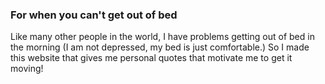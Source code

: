 ### For when you can't get out of bed

Like many other people in the world, I have problems getting out of bed in the morning (I am not depressed, my bed is just comfortable.)
So I made this website that gives me personal quotes that motivate me to get it moving!